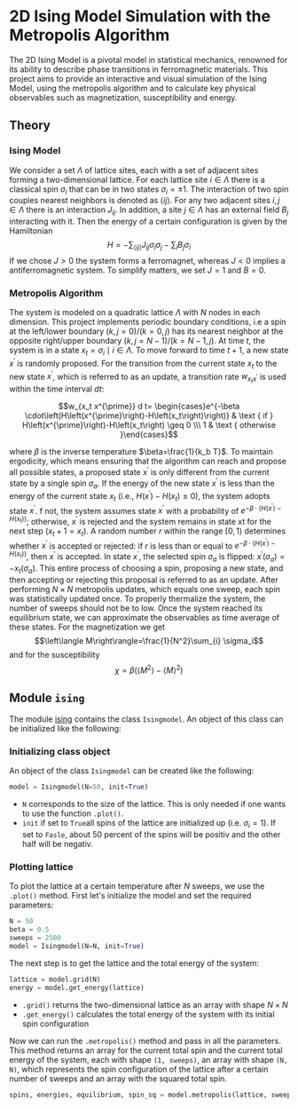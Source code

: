 # 2D Ising Model Simulation with the Metropolis Algorithm
The 2D Ising Model is a pivotal model in statistical mechanics, renowned for its ability to describe phase transitions in ferromagnetic materials.
This project aims to provide an interactive and visual simulation of the Ising Model, using the metropolis algorithm and to calculate key physical observables such as magnetization, susceptibility and energy.
## Theory
### Ising Model
We consider a set $\Lambda$ of lattice sites, each with a set of adjacent sites forming a two-dimensional lattice. For each lattice site $i \in \Lambda$ there is a classical spin $\sigma_i$ that can be in two states $\sigma_i= \pm 1$.
The interaction of two spin couples nearest neighbors is denoted as $\langle i j\rangle$.
For any two adjacent sites $i, j \in \Lambda$ there is an interaction $J_{ij}$. In addition, a site $j \in \Lambda$ has an external field $B_j$ interacting with it.
Then the energy of a certain configuration is given by the Hamiltonian
$$H=-\sum_{\langle i j\rangle} J_{ij} \sigma_i \sigma_j-\sum_i B_j \sigma_i$$
If we chose $J>0$ the system forms a ferromagnet, whereas $J<0$ implies a antiferromagnetic system.
To simplify matters, we set $J=1$ and $B=0$.
### Metropolis Algorithm
The system is modeled on a quadratic lattice $\Lambda$ with $N$ nodes in each dimension. This project implements periodic boundary conditions, i.e a spin at the left/lower boundary $(k, j=0) /(k=0, j)$ has its nearest neighbor at the opposite right/upper boundary $(k, j=N-1) /(k=N-1, j)$.
At time $t$, the system is in a state $x_t=\sigma_i \mid i \in \Lambda$. To move forward to time $t+1$, a new state $x^{\prime}$ is randomly proposed.
For the transition from the current state $x_t$ to the new state $x^{\prime}$, which is referred to as an update, a transition rate $w_{x_t x^{\prime}}$ is used within the time interval $dt$:

$$w_{x_t x^{\prime}} d t= \begin{cases}e^{-\beta \cdot\left(H\left(x^{\prime}\right)-H\left(x_t\right)\right)} & \text { if } H\left(x^{\prime}\right)-H\left(x_t\right) \geq 0 \\\ 1 & \text { otherwise }\end{cases}$$

where $\beta$ is the inverse temperature $\beta=\frac{1}{k_b T}$.
To maintain ergodicity, which means ensuring that the algorithm can reach and propose all possible states, a proposed state $x^{\prime}$ is only different from the current state by a single spin $\sigma_a$. 
If the energy of the new state $x^{\prime}$ is less than the energy of the current state $x_t$ (i.e., $H\left(x^{\prime}\right)-H\left(x_t\right) \leq 0$), the system adopts state $x^{\prime}$. 
f not, the system assumes state $x^{\prime}$ with a probability of $e^{-\beta \cdot\left(H\left(x^{\prime}\right)-H\left(x_t\right)\right)}$; otherwise, $x^{\prime}$ is rejected and the system remains in state xt for the next step ($x_t+1 = x_t$).
A random number $r$ within the range $[0, 1)$ determines whether $x^{\prime}$ is accepted or rejected:
 if $r$ is less than or equal to $e^{-\beta \cdot\left(H\left(x^{\prime}\right)-H\left(x_t\right)\right)}$, then $x^{\prime}$ is accepted. In state $x^{\prime}$, the selected spin $\sigma_a$ is flipped: 
$x^{\prime}\left(\sigma_a\right)=-x_t\left(\sigma_a\right)$. This entire process of choosing a spin, proposing a new state, and then accepting or rejecting this proposal is referred to as an update.
After performing $N\times N$ metropolis updates, which equals one sweep, each spin was statistically updated once. To properly thermalize the system, the number of sweeps should not be to low.
Once the system reached its equilibrium state, we can approximate the observables as time average of these states.
For the magnetization we get
$$\left\langle M\right\rangle=\frac{1}{N^2}\sum_{i} \sigma_i$$
and for the susceptibility
$$\chi=\beta\left(\left\langle M^2\right\rangle-\left\langle M\right\rangle^2\right)$$


## Module `ising`
The module [ising](https://github.com/dantona02/metropolis/blob/main/ising.py) contains the class `Isingmodel`.
An object of this class can be initialized like the following:
### Initializing class object
An object of the class `Isingmodel` can be created like the following:
```python
model = Isingmodel(N=50, init=True)
```
- `N` corresponds to the size of the lattice. This is only needed if one wants to use the function `.plot()`.
- `init` if set to `True`all spins of the lattice are initialized up (i.e. $\sigma_i=1$). If set to `Fasle`, about 50 percent of the spins will be positiv and the other half will be negativ.
### Plotting lattice
To plot the lattice at a certain temperature after $N$ sweeps, we use the `.plot()` method.
First let's initialize the model and set the required parameters:
```python
N = 50
beta = 0.5
sweeps = 2500
model = Isingmodel(N=N, init=True)
```
The next step is to get the lattice and the total energy of the system:
```python
lattice = model.grid(N)
energy = model.get_energy(lattice)
```
- `.grid()` returns the two-dimensional lattice as an array with shape $N\times N$
- `.get_energy()` calculates the total energy of the system with its initial spin configuration

Now we can run the `.metropolis()` method and pass in all the parameters. This method returns an array for the current total spin and the current total energy of the system, each with shape `(1, sweeps)`,
an array with shape `(N, N)`, which represents the spin configuration of the lattice after a certain number of sweeps and an array with the squared total spin.
```python
spins, energies, equilibrium, spin_sq = model.metropolis(lattice, sweeps, beta, energy, N)
```

